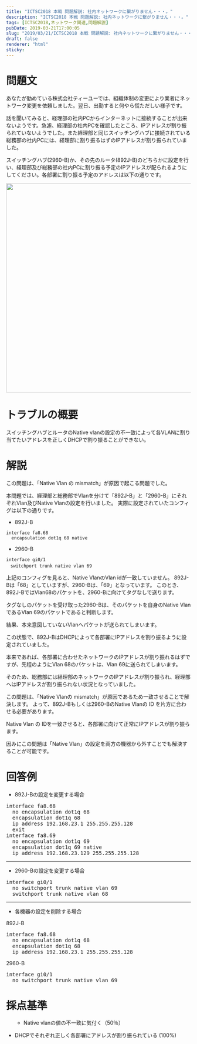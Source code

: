 ```yaml
---
title: "ICTSC2018 本戦 問題解説: 社内ネットワークに繋がりません・・・。"
description: "ICTSC2018 本戦 問題解説: 社内ネットワークに繋がりません・・・。"
tags: [ICTSC2018,ネットワーク関連,問題解説]
pubDate: 2019-03-21T17:00:05
slug: "2019/03/21/ICTSC2018 本戦 問題解説: 社内ネットワークに繋がりません・・・。"
draft: false
renderer: "html"
sticky: 
---
```


<h1>問題文</h1>
<p>あなたが勤めている株式会社ティーユーでは、組織体制の変更により業者にネットワーク変更を依頼しました。翌日、出勤すると何やら慌ただしい様子です。</p>
<p>話を聞いてみると、経理部の社内PCからインターネットに接続することが出来ないようです。急遽、経理部の社内PCを確認したところ、IPアドレスが割り振られていないようでした。また経理部と同じスイッチングハブに接続されている総務部の社内PCには、経理部に割り振るはずのIPアドレスが割り振られていました。</p>
<p>スイッチングハブ(2960-B)か、その先のルータ(892J-B)のどちらかに設定を行い、経理部及び総務部の社内PCに割り振る予定のIPアドレスが配られるようにしてください。各部署に割り振る予定のアドレスは以下の通りです。</p>
<p><a href="/images/wp/2019/03/ictsc2018_23_bo3_topo.png.webp"><img decoding="async" loading="lazy" class="aligncenter size-full wp-image-2581" src="/images/wp/2019/03/ictsc2018_23_bo3_topo.png.webp" alt="" width="714" height="569"></a></p>
<h1>トラブルの概要</h1>
<p>スイッチングハブとルータのNative vlanの設定の不一致によって各VLANに割り当てたいアドレスを正しくDHCPで割り振ることができない。</p>
<h1>解説</h1>
<p>この問題は、「Native Vlan の mismatch」が原因で起こる問題でした。</p>
<p class="code-line">本問題では、経理部と総務部でVlanを分けて「892J-B」と「2960-B」にそれぞれVlan及びNative Vlanの設定を行いました。 実際に設定されていたコンフィグは以下の通りです。</p>
<ul>
<li class="code-line">892J-B</li>
</ul>
<pre class="hljs hljs-no-border"><code>interface fa8.68
  encapsulation dot1q 68 native
</code></pre>
<ul>
<li class="code-line">2960-B</li>
</ul>
<pre class="hljs hljs-no-border"><code>interface gi0/1
　switchport trunk native vlan 69
</code></pre>
<p class="code-line">上記のコンフィグを見ると、Native VlanのVlan idが一致していません。 892J-Bは「68」としていますが、2960-Bは、「69」となっています。 このとき、892J-BではVlan68のパケットを、2960-Bに向けてタグなしで送ります。</p>
<p class="code-line">タグなしのパケットを受け取った2960-Bは、そのパケットを自身のNative VlanであるVlan 69のパケットであると判断します。</p>
<p class="code-line">結果、本来意図していないVlanへパケットが送られてしまいます。</p>
<p class="code-line">この状態で、892J-BはDHCPによって各部署にIPアドレスを割り振るように設定されていました。</p>
<p class="code-line">本来であれば、各部署に合わせたネットワークのIPアドレスが割り振れるはずですが、先程のようにVlan 68のパケットは、Vlan 69に送られてしまいます。</p>
<p class="code-line">そのため、総務部には経理部のネットワークのIPアドレスが割り振られ、経理部へはIPアドレスが割り振られない状況となっていました。</p>
<p class="code-line">この問題は、「Native Vlanの mismatch」が原因であるため一致させることで解決します。 よって、892J-Bもしくは2960-BのNative Vlanの ID を片方に合わせる必要があります。</p>
<p class="code-line">Native Vlan の IDを一致させると、各部署に向けて正常にIPアドレスが割り振らます。</p>
<p>因みにこの問題は「Native Vlan」の設定を両方の機器から外すことでも解決することが可能です。</p>
<h1>回答例</h1>
<ul>
<li>892J-Bの設定を変更する場合</li>
</ul>
<pre class="brush: plain; title: ; notranslate" title="">interface fa8.68
  no encapsulation dot1q 68
  encapsulation dot1q 68
  ip address 192.168.23.1 255.255.255.128
  exit
interface fa8.69
  no encapsulation dot1q 69
  encapsulation dot1q 69 native
  ip address 192.168.23.129 255.255.255.128</pre>
<hr>
<ul>
<li>2960-Bの設定を変更する場合</li>
</ul>
<pre class="brush: plain; title: ; notranslate" title="">interface gi0/1
  no switchport trunk native vlan 69
  switchport trunk native vlan 68</pre>
<hr>
<ul>
<li class="code-line">各機器の設定を削除する場合</li>
</ul>
<p>892J-B</p>
<pre class="brush: plain; title: ; notranslate" title="">interface fa8.68
  no encapsulation dot1q 68
  encapsulation dot1q 68
  ip address 192.168.23.1 255.255.255.128</pre>
<p>2960-B</p>
<pre class="brush: plain; title: ; notranslate" title="">interface gi0/1
  no switchport trunk native vlan 69</code></pre>
<h1>採点基準</h1>
<ul>
<li style="list-style-type: none;">
<ul>
<li class="code-line">Native vlanの値の不一致に気付く（50％）</li>
</ul>
</li>
</ul>
<ul>
<li class="code-line">DHCPでそれぞれ正しく各部署にアドレスが割り振られている (100%)</li>
</ul>
